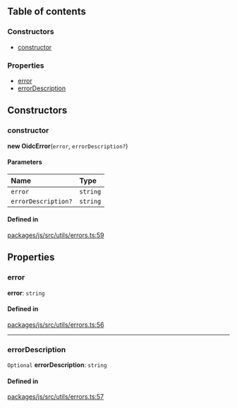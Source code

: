 ## Table of contents

### Constructors

- [constructor](OidcError.md#constructor)

### Properties

- [error](OidcError.md#error)
- [errorDescription](OidcError.md#errordescription)

## Constructors

### constructor

**new OidcError**(`error`, `errorDescription?`)

#### Parameters

| Name | Type |
| :------ | :------ |
| `error` | `string` |
| `errorDescription?` | `string` |

#### Defined in

[packages/js/src/utils/errors.ts:59](https://github.com/logto-io/js/blob/5254dee/packages/js/src/utils/errors.ts#L59)

## Properties

### error

 **error**: `string`

#### Defined in

[packages/js/src/utils/errors.ts:56](https://github.com/logto-io/js/blob/5254dee/packages/js/src/utils/errors.ts#L56)

___

### errorDescription

 `Optional` **errorDescription**: `string`

#### Defined in

[packages/js/src/utils/errors.ts:57](https://github.com/logto-io/js/blob/5254dee/packages/js/src/utils/errors.ts#L57)
